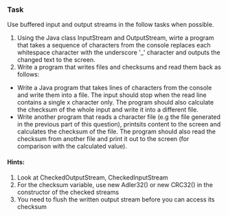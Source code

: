 ### Task
Use buffered input and output streams in the follow tasks when possible.

1. Using the Java class InputStream and OutputStream, wirte a program that takes a sequence of characters from the console replaces each whitespace character with the underscore '_' character and outputs the changed text to the screen.
2. Write a program that writes files and checksums and read them back as follows:
  * Write a Java program that takes lines of characters from the console and write them into a file. The input should stop when the read line contains a single x character only. The program should also calculate the checksum of the whole input and write it into a different file.
  * Write another program that reads a character file (e.g the file generated in the previous part of this question), printsits content to the screen and calculates the checksum of the file. The program should also read the checksum from another file and print it out to the screen (for comparison with the calculated value).
    
#### Hints:
  1. Look at CheckedOutputStream, CheckedInputStream
  2. For the checksum variable, use new Adler32() or new CRC32() in the constructor of the checked streams
  3. You need to flush the written output stream before you can access its checksum
